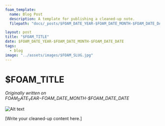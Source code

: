 ```yaml
---
foam_template:
  name: Blog Post
  description: A template for publishing a cleaned-up note.
  filepath: "docs/_posts/$FOAM_DATE_YEAR-$FOAM_DATE_MONTH-$FOAM_DATE_DATE-$FOAM_SLUG.md"

layout: post
title: "$FOAM_TITLE"
date: $FOAM_DATE_YEAR-$FOAM_DATE_MONTH-$FOAM_DATE_DATE
tags:
  - blog
image: "../assets/images/$FOAM_SLUG.jpg"
---
```


# $FOAM_TITLE

*Originally written on $FOAM_DATE_YEAR-$FOAM_DATE_MONTH-$FOAM_DATE_DATE*

![Alt text](../assets/images/foam-icon.png)

[Write your cleaned-up content here.]
